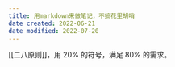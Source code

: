 ```yaml
---
title: 用markdown来做笔记，不搞花里胡哨
date created: 2022-06-21
date modified: 2022-07-20
---
```


[[二八原则]]，用 20% 的符号，满足 80% 的需求。

